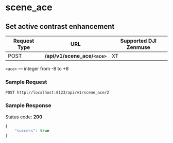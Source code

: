 scene_ace
=====

Set active contrast enhancement
------------------

Request Type | URL | Supported DJI Zenmuse
-------------|-----|-----------------------
POST | **/api/v1/scene_ace/`<ace>`** | XT

`<ace>` &mdash; integer from -8 to +8

### Sample Request

```http
POST http://localhost:8123/api/v1/scene_ace/2
```

### Sample Response

Status code: **200**

```javascript
{
    "success": true
}
```

